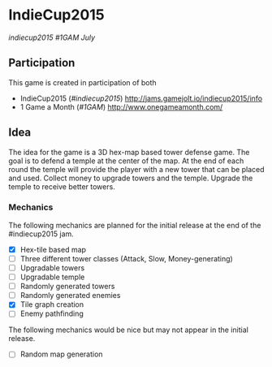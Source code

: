 # IndieCup2015
_indiecup2015 #1GAM July_

## Participation
This game is created in participation of both
+ IndieCup2015 (_#indiecup2015_) http://jams.gamejolt.io/indiecup2015/info
+ 1 Game a Month (_#1GAM_) http://www.onegameamonth.com/

## Idea 
The idea for the game is a 3D hex-map based tower defense game. The goal is to defend a temple at the center of the map. At the end of each round the temple will provide the player with a new tower that can be placed and used. Collect money to upgrade towers and the temple. Upgrade the temple to receive better towers.

### Mechanics
The following mechanics are planned for the initial release at the end of the #indiecup2015 jam.
- [x] Hex-tile based map
- [ ] Three different tower classes (Attack, Slow, Money-generating)
- [ ] Upgradable towers
- [ ] Upgradable temple
- [ ] Randomly generated towers
- [ ] Randomly generated enemies
- [x] Tile graph creation 
- [ ] Enemy pathfinding

The following mechanics would be nice but may not appear in the initial release.
- [ ] Random map generation



